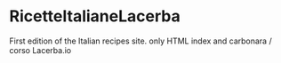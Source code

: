 # RicetteItalianeLacerba
 First edition of the Italian recipes site. only HTML index and carbonara / corso Lacerba.io
